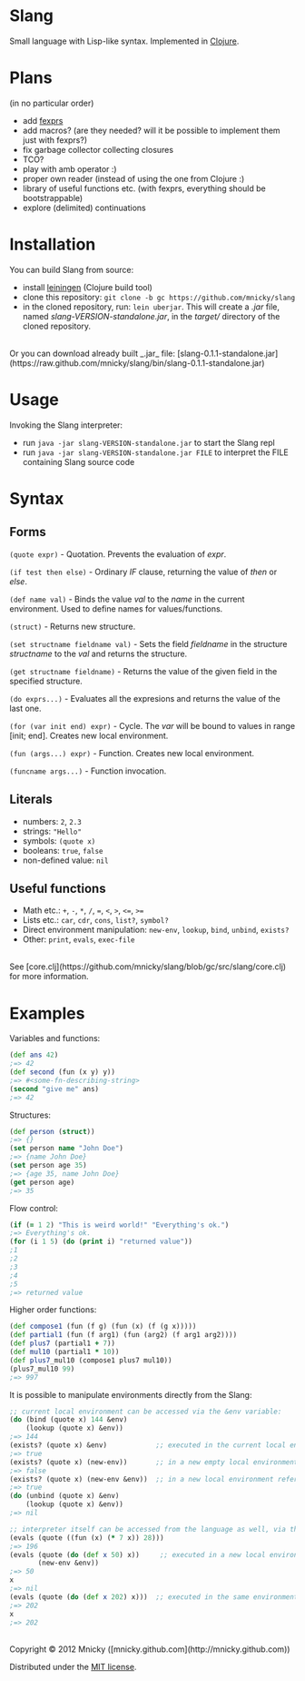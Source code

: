 # Slang

Small language with Lisp-like syntax. Implemented in [Clojure](http://clojure.org).

Plans
=====
(in no particular order)

* add [fexprs](http://en.wikipedia.org/wiki/Fexpr)
* add macros? (are they needed? will it be possible to implement them just with fexprs?)
* fix garbage collector collecting closures
* TCO?
* play with amb operator :)
* proper own reader (instead of using the one from Clojure :)
* library of useful functions etc. (with fexprs, everything should be bootstrappable)
* explore (delimited) continuations

Installation
============

You can build Slang from source:

* install [leiningen](https://github.com/technomancy/leiningen#leiningen) (Clojure build tool)
* clone this repository: `git clone -b gc https://github.com/mnicky/slang`
* in the cloned repository, run: `lein uberjar`. This will create a _.jar_ file, named _slang-VERSION-standalone.jar_, in the _target/_ directory of the cloned repository.

<br>
Or you can download already built _.jar_ file: [slang-0.1.1-standalone.jar](https://raw.github.com/mnicky/slang/bin/slang-0.1.1-standalone.jar)

Usage
=====
Invoking the Slang interpreter:

* run `java -jar slang-VERSION-standalone.jar` to start the Slang repl
* run `java -jar slang-VERSION-standalone.jar FILE` to interpret the FILE containing Slang source code


Syntax
======

## Forms

`(quote expr)` - Quotation. Prevents the evaluation of _expr_.

`(if test then else)` - Ordinary _IF_ clause, returning the value of _then_ or _else_.

`(def name val)` - Binds the value _val_ to the _name_ in the current environment. Used to define names for values/functions.

`(struct)` - Returns new structure.

`(set structname fieldname val)` - Sets the field _fieldname_ in the structure _structname_ to the _val_ and returns the structure.

`(get structname fieldname)` - Returns the value of the given field in the specified structure.

`(do exprs...)` - Evaluates all the expresions and returns the value of the last one.

`(for (var init end) expr)` - Cycle. The _var_ will be bound to values in range [init; end]. Creates new local environment.

`(fun (args...) expr)` - Function. Creates new local environment.

`(funcname args...)` - Function invocation.


## Literals
 * numbers: `2`, `2.3`
 * strings: `"Hello"`
 * symbols: `(quote x)`
 * booleans: `true`, `false`
 * non-defined value: `nil`

## Useful functions

 * Math etc.: `+`, `-`, `*`, `/`, `=`, `<`, `>`, `<=`, `>=`
 * Lists etc.: `car`, `cdr`, `cons`, `list?`, `symbol?`
 * Direct environment manipulation: `new-env`, `lookup`, `bind`, `unbind`, `exists?`
 * Other: `print`, `evals`, `exec-file`

<br>
See [core.clj](https://github.com/mnicky/slang/blob/gc/src/slang/core.clj) for more information.

Examples
========

Variables and functions:

```clojure
(def ans 42)
;=> 42
(def second (fun (x y) y))
;=> #<some-fn-describing-string>
(second "give me" ans)
;=> 42
```

Structures:

```clojure
(def person (struct))
;=> {}
(set person name "John Doe")
;=> {name John Doe}
(set person age 35)
;=> {age 35, name John Doe}
(get person age)
;=> 35
```

Flow control:

```clojure
(if (= 1 2) "This is weird world!" "Everything's ok.")
;=> Everything's ok.
(for (i 1 5) (do (print i) "returned value"))
;1
;2
;3
;4
;5
;=> returned value
```

Higher order functions:

```clojure
(def compose1 (fun (f g) (fun (x) (f (g x)))))
(def partial1 (fun (f arg1) (fun (arg2) (f arg1 arg2))))
(def plus7 (partial1 + 7))
(def mul10 (partial1 * 10))
(def plus7_mul10 (compose1 plus7 mul10))
(plus7_mul10 99)
;=> 997
```

It is possible to manipulate environments directly from the Slang:

```clojure
;; current local environment can be accessed via the &env variable:
(do (bind (quote x) 144 &env)
    (lookup (quote x) &env))
;=> 144
(exists? (quote x) &env)            ;; executed in the current local environment
;=> true
(exists? (quote x) (new-env))       ;; in a new empty local environment
;=> false
(exists? (quote x) (new-env &env))  ;; in a new local environment referencing the current one
;=> true
(do (unbind (quote x) &env)
    (lookup (quote x) &env))
;=> nil

;; interpreter itself can be accessed from the language as well, via the 'evals' function:
(evals (quote ((fun (x) (* 7 x)) 28)))
;=> 196
(evals (quote (do (def x 50) x))     ;; executed in a new local environment
       (new-env &env))
;=> 50
x
;=> nil
(evals (quote (do (def x 202) x)))  ;; executed in the same environment
;=> 202
x
;=> 202
```

<br>
Copyright © 2012 Mnicky ([mnicky.github.com](http://mnicky.github.com))

Distributed under the [MIT license](http://opensource.org/licenses/MIT).
